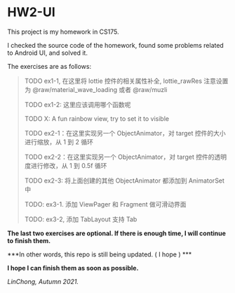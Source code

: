 # HW2-UI

This project is my homework in CS175.

I checked the source code of the homework, found some problems related to Android UI, and solved it.

The exercises are as follows:

>TODO ex1-1, 在这里将 lottie 控件的相关属性补全, lottie_rawRes 注意设置为 @raw/material_wave_loading 或者 @raw/muzli
>
>TODO ex1-2: 这里应该调用哪个函数呢
>
>TODO X: A fun rainbow view, try to set it to visible
>
>TODO ex2-1：在这里实现另一个 ObjectAnimator，对 target 控件的大小进行缩放，从 1 到 2 循环
>
>TODO ex2-2：在这里实现另一个 ObjectAnimator，对 target 控件的透明度进行修改，从 1 到 0.5f 循环
>
>TODO ex2-3: 将上面创建的其他 ObjectAnimator 都添加到 AnimatorSet 中
>
>TODO: ex3-1. 添加 ViewPager 和 Fragment 做可滑动界面
>
>TODO: ex3-2, 添加 TabLayout 支持 Tab

**The last two exercises are optional. If there is enough time, I will continue to finish them.**

***In other words, this repo is still being updated. ( I hope ) ***

**I hope I can finish them as soon as possible.**

*LinChong, Autumn 2021.*

